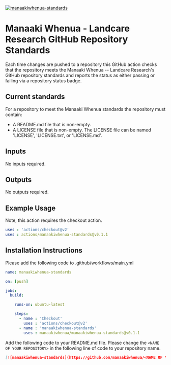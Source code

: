 [![manaakiwhenua-standards](https://github.com/manaakiwhenua/manaakiwhenua-standards/workflows/manaakiwhenua-standards/badge.svg)](https://github.com/manaakiwhenua/manaakiwhenua-standards)

# Manaaki Whenua - Landcare Research GitHub Repository Standards

Each time changes are pushed to a repository this GitHub action checks that the repository meets the Manaaki Whenua -- Landcare Research's GitHub repository standards and reports the status as either passing or failing via a repository status badge.

## Current standards

For a repository to meet the Manaaki Whenua standards the repository must contain:

* A README.md file that is non-empty.
* A LICENSE file that is non-empty.  The LICENSE file can be named 'LICENSE', 'LICENSE.txt', or 'LICENSE.md'.

## Inputs

No inputs required.

## Outputs

No outputs required.

## Example Usage

Note, this action requires the checkout action.

```yaml
uses : 'actions/checkout@v2'
uses : actions/manaakiwhenua-standards@v0.1.1
```

## Installation Instructions

Please add the following code to .github/workflows/main.yml

```yaml
name: manaakiwhenua-standards

on: [push]

jobs:
  build:

    runs-on: ubuntu-latest

    steps:
      - name : 'Checkout'
        uses : 'actions/checkout@v2'
      - name : 'manaakiwhenua-standards'
        uses : manaakiwhenua/manaakiwhenua-standards@v0.1.1
```

Add the following code to your README.md file.  Please change the `<NAME OF YOUR REPOSITORY>` in the following line of code to your repository name.

```markdown
[![manaakiwhenua-standards](https://github.com/manaakiwhenua/<NAME OF YOUR REPOSITORY>/workflows/manaakiwhenua-standards/badge.svg)](https://github.com/manaakiwhenua/manaakiwhenua-standards)
```
